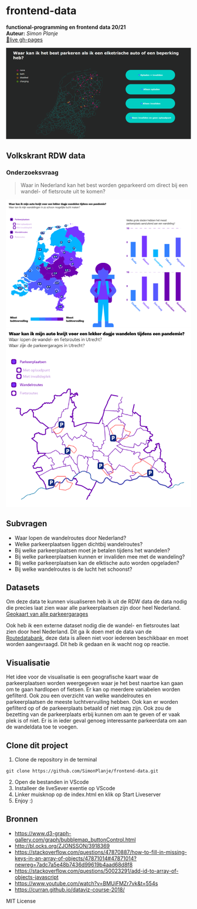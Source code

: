 # frontend-data

**functional-programming en frontend data 20/21**  
**Auteur:** _Simon Planje_  
[🔴live gh-pages](https://simonplanje.github.io/frontend-data/)

![eindresultaat](images/endresultFD.PNG)

## Volkskrant RDW data

### Onderzoeksvraag

> Waar in Nederland kan het best worden geparkeerd om direct bij een wandel- of fietsroute uit te komen?

![concept sketch](images/concept_sketch.PNG)
![ city concept sketch](images/city_concept_sketch.PNG)

## Subvragen

- Waar lopen de wandelroutes door Nederland?
- Welke parkeerplaatsen liggen dichtbij wandelroutes?
- Bij welke parkeerplaatsen moet je betalen tijdens het wandelen?
- Bij welke parkeerplaatsen kunnen er invaliden mee met de wandeling?
- Bij welke parkeerplaatsen kan de elktische auto worden opgeladen?
- Bij welke wandelroutes is de lucht het schoonst?

## Datasets

Om deze data te kunnen visualiseren heb ik uit de RDW data de data nodig die precies laat zien waar alle parkeerplaatsen zijn door heel Nederland.  
[Geokaart van alle parkeergarages](https://opendata.rdw.nl/Parkeren/GEO-Parkeer-Garages/t5pc-eb34)

Ook heb ik een externe dataset nodig die de wandel- en fietsroutes laat zien door heel Nederland. Dit ga ik doen met de data van de [Routedatabank](https://kaarten.routedatabank.nl/index.php?@RaadplegenWandelroutes), deze data is alleen niet voor iedereen beschikbaar en moet worden aangevraagd. Dit heb ik gedaan en ik wacht nog op reactie.

## Visualisatie

Het idee voor de visualisatie is een geografische kaart waar de parkeerplaatsen worden weergegeven waar je het best naartoe kan gaan om te gaan hardlopen of fietsen. Er kan op meerdere variabelen worden gefilterd. Ook zou een overzicht van welke wandelroutes en parkeerplaatsen de meeste luchtvervuiling hebben. Ook kan er worden gefilterd op of de parkeerplaats betaald of niet mag zijn. Ook zou de bezetting van de parkeerplaats erbij kunnen om aan te geven of er vaak plek is of niet. Er is in ieder geval genoeg interessante parkeerdata om aan de wandeldata toe te voegen.

## Clone dit project

1. Clone de repository in de terminal

```git
git clone https://github.com/SimonPlanje/frontend-data.git
```

2. Open de bestanden in VScode
3. Installeer de liveSever exentie op VScode
4. Linker muisknop op de index.html en klik op Start Liveserver
5. Enjoy :)

## Bronnen

- https://www.d3-graph-gallery.com/graph/bubblemap_buttonControl.html
- http://bl.ocks.org/ZJONSSON/3918369
- https://stackoverflow.com/questions/47870887/how-to-fill-in-missing-keys-in-an-array-of-objects/47871014#47871014?newreg=7adc7a5e48b7436d99619b4aad68d8f8
- https://stackoverflow.com/questions/50023291/add-id-to-array-of-objects-javascript
- https://www.youtube.com/watch?v=BMUiFMZr7vk&t=554s
- https://curran.github.io/dataviz-course-2018/

MIT License
